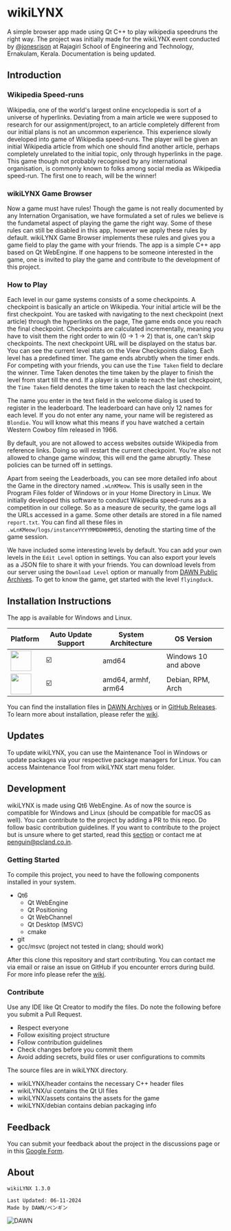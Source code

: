 # wikiLYNX

A simple browser app made using Qt C++ to play wikipedia speedruns the right way. The project was initially made for the wikiLYNX event conducted by [@jonesrison](https://jonesrison.github.io) at Rajagiri School of Engineering and Technology, Ernakulam, Kerala. Documentation is being updated.

## Introduction

### Wikipedia Speed-runs

Wikipedia, one of the world's largest online encyclopedia is sort of a universe of hyperlinks. Deviating from a main article we were supposed to research for our assignment/project, to an article completely different from our initial plans is not an uncommon experience. This experience slowly developed into game of Wikipedia speed-runs. The player will be given an initial Wikipedia article from which one should find another article, perhaps completely unrelated to the initial topic, only through hyperlinks in the page.
This game though not probably recognised by any international organisation, is commonly known to folks among social media as Wikipedia speed-run. The first one to reach, will be the winner!

### wikiLYNX Game Browser

Now a game must have rules! Though the game is not really documented by any Internation Organisation, we have formulated a set of rules we believe is the fundametal aspect of playing the game the right way. Some of these rules can still be disabled in this app, however we apply these rules by default. wikiLYNX Game Browser implements these rules and gives you a game field to play the game with your friends. The app is a simple C++ app based on Qt WebEngine.
If one happens to be someone interested in the game, one is invited to play the game and contribute to the development of this project.

### How to Play

Each level in our game systems consists of a some checkpoints. A checkpoint is basically an article on Wikipedia. Your initial article will be the first checkpoint. You are tasked with navigating to the next checkpoint (next article) through the hyperlinks on the page, The game ends once you reach the final checkpoint. Checkpoints are calculated incrementally, meaning you have to visit them the right order to win (0 -> 1 -> 2) that is, one can't skip checkpoints. The next checkpoint URL will be displayed on the status bar. You can see the current level stats on the View Checkpoints dialog. Each level has a predefined timer. The game ends abrubtly when the timer ends. For competing with your friends, you can use the `Time Taken` field to declare the winner. Time Taken denotes the time taken by the player to finish the level from start till the end. If a player is unable to reach the last checkpoint, the `Time Taken` field denotes the time taken to reach the last checkpoint.

The name you enter in the text field in the welcome dialog is used to register in the leaderboard. The leaderboard can have only 12 names for each level. If you do not enter any name, your name will be registered as `Blondie`. You will know what this means if you have watched a certain Western Cowboy film released in 1966.

By default, you are not allowed to access websites outside Wikipedia from reference links. Doing so will restart the current checkpoint. You're also not allowed to change game window, this will end the game abruptly. These policies can be turned off in settings.

Apart from seeing the Leaderboads, you can see more detailed info about the Game in the directory named `.wLnKMeow`. This is usally seen in the Program Files folder of Windows or in your Home Directory in Linux. We initially developed this software to conduct Wikipedia speed-runs as a competition in our college. So as a measure de security, the game logs all the URLs accessed in a game. Some other details are stored in a file named `report.txt`. You can find all these files in `.wLnKMeow/logs/instanceYYYYMMDDHHMMSS`, denoting the starting time of the game session.

We have included some interesting levels by default. You can add your own levels in the `Edit Level` option in settings. You can also export your levels as a JSON file to share it with your friends. You can download levels from our server using the `Download Level` option or manually from [DAWN Public Archives](https://archive.pcland.co.in/DAWN/Projects/wikiLYNX/levels). To get to know the game, get started with the level `flyingduck`.

## Installation Instructions

The app is available for Windows and Linux.

| Platform                                                                                                                 | Auto Update Support | System Architecture  | OS Version            |
| -------------------------------------------------------------------------------------------------------------------------|------------- | -------------------- | --------------------- |
| [<img src="https://github.com/user-attachments/assets/410801d9-79a6-4a69-b783-976f0592ecdb" width="48">](https://github.com/flamboyantpenguin/wikilynx/wiki/Installation#windows)                   |      ☑️      |  amd64               | Windows 10 and above  |
| [<img src="https://github.com/user-attachments/assets/041eb89f-7c98-4e18-b3c9-ac448558a9dd" width="48">](https://github.com/flamboyantpenguin/wikilynx/wiki/Installation#linux)                   |      ☑️      |  amd64, armhf, arm64 | Debian, RPM, Arch    |

You can find the installation files in [DAWN Archives](https://archive.pcland.co.in/DAWN/Projects/wikiLYNX) or in [GitHub Releases](https://github.com/flamboyantpenguin/wikilynx/releases/latest). To learn more about installation, please refer the [wiki](https://github.com/flamboyantpenguin/wikilynx/wiki/Installation).

## Updates

To update wikiLYNX, you can use the Maintenance Tool in Windows or update packages via your respective package managers for Linux. You can access Maintenance Tool from wikiLYNX start menu folder.

## Development

wikiLYNX is made using Qt6 WebEngine. As of now the source is compatible for Windows and Linux (should be compatible for macOS as well). You can contribute to the project by adding a PR to this repo. Do follow basic contribution guidelines. If you want to contribute to the project but is unsure where to get started, read this [section](https://github.com/flamboyantpenguin/wikilynx/wiki/Development) or contact me at [penguin@pcland.co.in](mailto:penguin@pcland.co.in).

### Getting Started

To compile this project, you need to have the following components installed in your system. 

- Qt6
  - Qt WebEngine
  - Qt Positioning
  - Qt WebChannel
  - Qt Desktop (MSVC)
  - cmake
- git
- gcc/msvc (project not tested in clang; should work)

After this clone this repository and start contributing. You can contact me via email or raise an issue on GitHub if you 
encounter errors during build. For more info please refer the [wiki](https://github.com/flamboyantpenguin/wikilynx/wiki/Development).

### Contribute

Use any IDE like Qt Creator to modify the files. Do note the following before you submit a Pull Request.

- Respect everyone
- Follow exisiting project structure
- Follow contribution guidelines
- Check changes before you commit them
- Avoid adding secrets, build files or user configurations to commits

The source files are in wikiLYNX directory.

- wikiLYNX/header contains the necessary C++ header files
- wikiLYNX/ui contains the Qt UI files
- wikiLYNX/assets contains the assets for the game
- wikiLYNX/debian contains debian packaging info

## Feedback

You can submit your feedback about the project in the discussions page or in this [Google Form](https://forms.gle/SScZKbFLFBffdVay8).

## About

```Txt
wikiLYNX 1.3.0

Last Updated: 06-11-2024
Made by DAWN/ペンギン
```

![DAWN](https://github.com/user-attachments/assets/e634151e-0178-4168-aca4-9664237d7ace)
